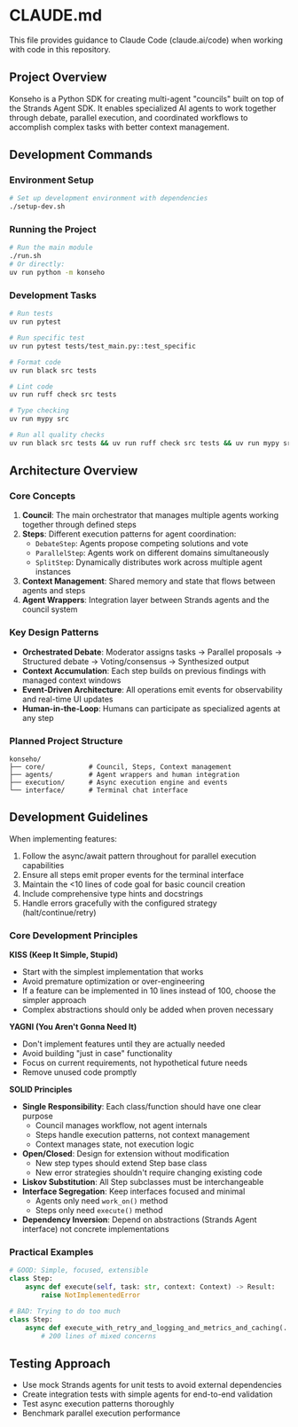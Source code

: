 # CLAUDE.md

This file provides guidance to Claude Code (claude.ai/code) when working with code in this repository.

## Project Overview

Konseho is a Python SDK for creating multi-agent "councils" built on top of the Strands Agent SDK. It enables specialized AI agents to work together through debate, parallel execution, and coordinated workflows to accomplish complex tasks with better context management.

## Development Commands

### Environment Setup
```bash
# Set up development environment with dependencies
./setup-dev.sh
```

### Running the Project
```bash
# Run the main module
./run.sh
# Or directly:
uv run python -m konseho
```

### Development Tasks
```bash
# Run tests
uv run pytest

# Run specific test
uv run pytest tests/test_main.py::test_specific

# Format code
uv run black src tests

# Lint code
uv run ruff check src tests

# Type checking
uv run mypy src

# Run all quality checks
uv run black src tests && uv run ruff check src tests && uv run mypy src && uv run pytest
```

## Architecture Overview

### Core Concepts

1. **Council**: The main orchestrator that manages multiple agents working together through defined steps
2. **Steps**: Different execution patterns for agent coordination:
   - `DebateStep`: Agents propose competing solutions and vote
   - `ParallelStep`: Agents work on different domains simultaneously
   - `SplitStep`: Dynamically distributes work across multiple agent instances
3. **Context Management**: Shared memory and state that flows between agents and steps
4. **Agent Wrappers**: Integration layer between Strands agents and the council system

### Key Design Patterns

- **Orchestrated Debate**: Moderator assigns tasks → Parallel proposals → Structured debate → Voting/consensus → Synthesized output
- **Context Accumulation**: Each step builds on previous findings with managed context windows
- **Event-Driven Architecture**: All operations emit events for observability and real-time UI updates
- **Human-in-the-Loop**: Humans can participate as specialized agents at any step

### Planned Project Structure
```
konseho/
├── core/           # Council, Steps, Context management
├── agents/         # Agent wrappers and human integration
├── execution/      # Async execution engine and events
└── interface/      # Terminal chat interface
```

## Development Guidelines

When implementing features:
1. Follow the async/await pattern throughout for parallel execution capabilities
2. Ensure all steps emit proper events for the terminal interface
3. Maintain the <10 lines of code goal for basic council creation
4. Include comprehensive type hints and docstrings
5. Handle errors gracefully with the configured strategy (halt/continue/retry)

### Core Development Principles

**KISS (Keep It Simple, Stupid)**
- Start with the simplest implementation that works
- Avoid premature optimization or over-engineering
- If a feature can be implemented in 10 lines instead of 100, choose the simpler approach
- Complex abstractions should only be added when proven necessary

**YAGNI (You Aren't Gonna Need It)**
- Don't implement features until they are actually needed
- Avoid building "just in case" functionality
- Focus on current requirements, not hypothetical future needs
- Remove unused code promptly

**SOLID Principles**
- **Single Responsibility**: Each class/function should have one clear purpose
  - Council manages workflow, not agent internals
  - Steps handle execution patterns, not context management
  - Context manages state, not execution logic
- **Open/Closed**: Design for extension without modification
  - New step types should extend Step base class
  - New error strategies shouldn't require changing existing code
- **Liskov Substitution**: All Step subclasses must be interchangeable
- **Interface Segregation**: Keep interfaces focused and minimal
  - Agents only need `work_on()` method
  - Steps only need `execute()` method
- **Dependency Inversion**: Depend on abstractions (Strands Agent interface) not concrete implementations

### Practical Examples
```python
# GOOD: Simple, focused, extensible
class Step:
    async def execute(self, task: str, context: Context) -> Result:
        raise NotImplementedError

# BAD: Trying to do too much
class Step:
    async def execute_with_retry_and_logging_and_metrics_and_caching(...):
        # 200 lines of mixed concerns
```

## Testing Approach

- Use mock Strands agents for unit tests to avoid external dependencies
- Create integration tests with simple agents for end-to-end validation
- Test async execution patterns thoroughly
- Benchmark parallel execution performance